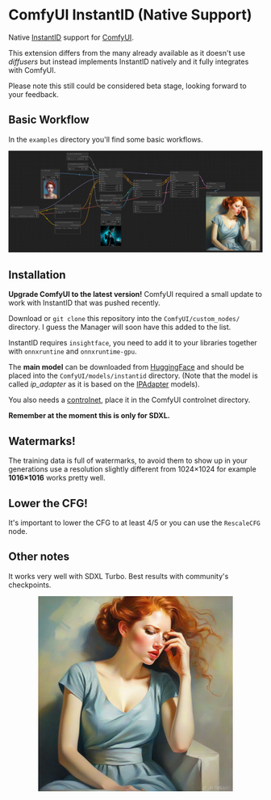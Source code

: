 # ComfyUI InstantID (Native Support)

Native [InstantID](https://github.com/InstantID/InstantID) support for [ComfyUI](https://github.com/comfyanonymous/ComfyUI).

This extension differs from the many already available as it doesn't use *diffusers* but instead implements InstantID natively and it fully integrates with ComfyUI.

Please note this still could be considered beta stage, looking forward to your feedback.

## Basic Workflow

In the `examples` directory you'll find some basic workflows.

![workflow](examples/instantID_workflow_posed.jpg)

## Installation

**Upgrade ComfyUI to the latest version!** ComfyUI required a small update to work with InstantID that was pushed recently.

Download or `git clone` this repository into the `ComfyUI/custom_nodes/` directory. I guess the Manager will soon have this added to the list.

InstantID requires `insightface`, you need to add it to your libraries together with `onnxruntine` and `onnxruntime-gpu`.

The **main model** can be downloaded from [HuggingFace](https://huggingface.co/InstantX/InstantID/resolve/main/ip-adapter.bin?download=true) and should be placed into the `ComfyUI/models/instantid` directory. (Note that the model is called *ip_adapter* as it is based on the [IPAdapter](https://github.com/tencent-ailab/IP-Adapter) models).

You also needs a [controlnet](https://huggingface.co/InstantX/InstantID/resolve/main/ControlNetModel/diffusion_pytorch_model.safetensors?download=true), place it in the ComfyUI controlnet directory.

**Remember at the moment this is only for SDXL.**

## Watermarks!

The training data is full of watermarks, to avoid them to show up in your generations use a resolution slightly different from 1024×1024 for example **1016×1016** works pretty well.

## Lower the CFG!

It's important to lower the CFG to at least 4/5 or you can use the `RescaleCFG` node.

## Other notes

It works very well with SDXL Turbo. Best results with community's checkpoints.
<div style="text-align:center">
<img src="examples/daydreaming.jpg" width="386" height="386" alt="Day Dreaming" />
</div>